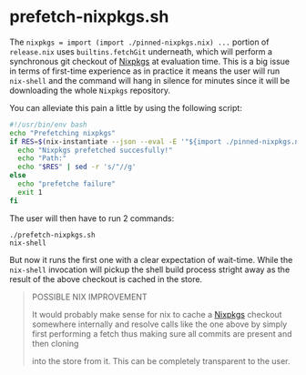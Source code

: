 
# prefetch-nixpkgs.sh

The `nixpkgs = import (import ./pinned-nixpkgs.nix) ...` portion of `release.nix`
uses `builtins.fetchGit` underneath, which will perform a synchronous git checkout of [Nixpkgs](https://github.com/NixOS/nixpkgs) at
evaluation time. This is a big issue in terms of first-time experience as in practice it means the user will run `nix-shell` and the command will hang in silence for minutes since it will be downloading the whole `Nixpkgs` repository.

You can alleviate this pain a little by using the following script:

```bash
#!/usr/bin/env bash
echo "Prefetching nixpkgs"
if RES=$(nix-instantiate --json --eval -E '"${import ./pinned-nixpkgs.nix}"'); then
  echo "Nixpkgs prefetched succesfully!"
  echo "Path:"
  echo "$RES" | sed -r 's/"//g'
else
  echo "prefetche failure"
  exit 1
fi
```

The user will then have to run 2 commands:

```
./prefetch-nixpkgs.sh
nix-shell
```

But now it runs the first one with a clear expectation of wait-time. While the `nix-shell` invocation will pickup the shell build process stright away as
the result of the above checkout is cached in the store.

> POSSIBLE NIX IMPROVEMENT
>
> It would probably make sense for nix to cache a [Nixpkgs](https://github.com/NixOS/nixpkgs) checkout somewhere internally and
> resolve calls like the one above by simply first performing a fetch thus making sure all commits are present and then cloning
>
> into the store from it. This can be completely transparent to the user.

